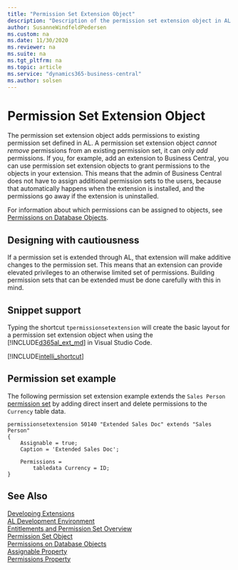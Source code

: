 ```yaml
---
title: "Permission Set Extension Object"
description: "Description of the permission set extension object in AL for Business Central."
author: SusanneWindfeldPedersen
ms.custom: na
ms.date: 11/30/2020
ms.reviewer: na
ms.suite: na
ms.tgt_pltfrm: na
ms.topic: article
ms.service: "dynamics365-business-central"
ms.author: solsen
---
```


# Permission Set Extension Object

The permission set extension object adds permissions to existing permission set defined in AL. A permission set extension object *cannot remove* permissions from an existing permission set, it can only *add* permissions. If you, for example, add an extension to Business Central, you can use permission set extension objects to grant permissions to the objects in your extension. This means that the admin of Business Central does not have to assign additional permission sets to the users, because that automatically happens when the extension is installed, and the permissions go away if the extension is uninstalled.

For information about which permissions can be assigned to objects, see [Permissions on Database Objects](devenv-permissions-on-database-objects.md).

## Designing with cautiousness

If a permission set is extended through AL, that extension will make additive changes to the permission set. This means that an extension can provide elevated privileges to an otherwise limited set of permissions. Building permission sets that can be extended must be done carefully with this in mind.

## Snippet support

Typing the shortcut `tpermissionsetextension` will create the basic layout for a permission set extension object when using the [!INCLUDE[d365al_ext_md](../includes/d365al_ext_md.md)] in Visual Studio Code.

[!INCLUDE[intelli_shortcut](includes/intelli_shortcut.md)]

## Permission set example

The following permission set extension example extends the `Sales Person` [permission set](devenv-permissionset-object.md#permission-set-example) by adding direct insert and delete permissions to the `Currency` table data.

```AL
permissionsetextension 50140 "Extended Sales Doc" extends "Sales Person"
{​
    Assignable = true;​
    Caption = 'Extended Sales Doc';​

    Permissions =​
        tabledata Currency = ID;
}
```

## See Also

[Developing Extensions](devenv-dev-overview.md)  
[AL Development Environment](devenv-reference-overview.md)  
[Entitlements and Permission Set Overview](devenv-entitlements-and-permissionsets-overview.md)  
[Permission Set Object](devenv-permissionset-object.md)  
[Permissions on Database Objects](devenv-permissions-on-database-objects.md)  
[Assignable Property](properties/devenv-assignable-property.md)  
[Permissions Property](properties/devenv-permissions-property.md)